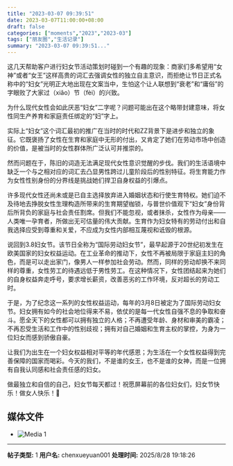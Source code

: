 ```yaml
---
title: "2023-03-07 09:39:51"
date: 2023-03-07T11:00:00+08:00
draft: false
categories: ["moments","2023","2023-03"]
tags: ["朋友圈","生活记录"]
summary: "2023-03-07 09:39:51..."
---
```


这几天帮助客户进行妇女节活动策划时碰到一个有趣的现象：商家们多希望用“女神”或者“女王”这样高贵的词汇去强调女性的独立自主意识，而拒绝让节日正式名称中的“妇女”光明正大地出现在文案当中，生怕这个让人联想到“衰老”和“庸俗”的字眼败了大家过（xiǎo）节（fèi）的兴致。

为什么现代女性会如此厌恶“妇女”二字呢？​问题可能出在这个略带封建意味，将女性同生产养育和家庭责任绑定的“妇”字上。

实际上“妇女”这个词汇最初的推广在当时的时代和ZZ背景下是进步和独立的象征。它既褒扬了女性在生育和家庭中无形的付出，又肯定了她们在劳动市场中创造的价值，是被当时的女性群体所广泛认可并推崇的。

然而问题在于，陈旧的词造无法满足现代女性意识觉醒的步伐。我们的生活语境中缺乏一个与之相对应的词汇去凸显男性跨过儿童阶段后的性别特征。将生育能力作为女性性别身份的分界线是挑战她们捍卫自身权益的引爆点。

许多现代女性还尚未或是已自主选择放弃进入婚姻状态和行使生育特权。她们迫不及待地去挣脱女性生理构造所带来的生育期望枷锁，与普世价值观下“妇女”身份背后所背负的家庭与社会责任割席。但我们不能忽视，或者抹杀，女性作为母亲——人类唯一孕育者，所做出无可估量的伟大贡献。生育作为妇女特有的劳动付出和自我选择应受到尊重和关爱，不应成为女性内部相互蔑视和诋毁的根源。

说回到​3.8妇女节。该节日全称为“国际劳动妇女节”，最早起源于20世纪初发生在欧美国家的妇女权益运动。在工业革命的推动下，女性不再被局限于家庭主妇的角色，而是可以走出家门，像男人一样参加社会劳动。然而，同样的劳动却换不来同样的尊重，女性劳工的待遇远低于男性劳工。在这种情况下，女性团结起来为她们的自身权益奔走呼号，要求增长薪资，改善恶劣的工作环境，反对超长的劳动工时。

于是，为了纪念这一系列的女性权益运动，每年的3月8日被定为了国际劳动妇女节。妇女拥有如今的社会地位得来不易，依仗的是每一代女性自强不息的争取和奋斗。愿全天下的女性都可以拥有独立的人格；不再遭受年龄、身材和审美的霸凌；不再忍受生活和工作中的性别歧视；拥有对自己婚姻和生育主权的掌控，为身为一位妇女而感到骄傲自豪。​

让我们为出生在一个妇女权益相对平等的年代感恩；为生活在一个女性权益得到完善保障的国家而喝彩。今天的我们，不是谁的女王，也不是谁的女神，而是一位拥有自我认同感和社会责任感的妇女。

做最独立和自信的自己，妇女节每天都过！祝愿屏幕前的各位妇女们，妇女节快乐！做女人快乐！🩷

## 媒体文件

- ![Media 1](/Moments/photos/2023-03-07/202303070939510.jpg)

---

**帖子类型:** 1
**用户名:** chenxueyuan001
**处理时间:** 2025/8/28 19:18:26